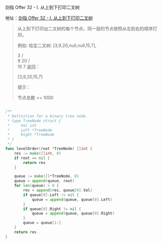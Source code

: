 剑指 Offer 32 - I. 从上到下打印二叉树

地址：[剑指 Offer 32 - I. 从上到下打印二叉树](https://leetcode-cn.com/problems/cong-shang-dao-xia-da-yin-er-cha-shu-lcof/)

>从上到下打印出二叉树的每个节点，同一层的节点按照从左到右的顺序打印。
>
> 
>
>例如:
>给定二叉树: [3,9,20,null,null,15,7],
>
>    3
>   / \
>  9  20
>    /  \
>   15   7
>返回：
>
>[3,9,20,15,7]
>
>
>提示：
>
>节点总数 <= 1000
>

``` scala

```

```go
/**
 * Definition for a binary tree node.
 * type TreeNode struct {
 *     Val int
 *     Left *TreeNode
 *     Right *TreeNode
 * }
 */
func levelOrder(root *TreeNode) []int {
    res := make([]int, 0)
    if root == nil {
        return res
    }

    queue := make([]*TreeNode, 0)
    queue = append(queue, root)
    for len(queue) > 0 {
        res = append(res, queue[0].Val)
        if queue[0].Left != nil {
            queue = append(queue, queue[0].Left)
        }
        if queue[0].Right != nil {
            queue = append(queue, queue[0].Right)
        }
        queue = queue[1:]
    }
    return res
}
```

